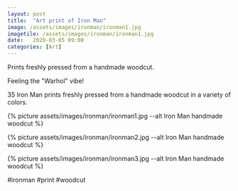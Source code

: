 ```yaml
---
layout: post
title:  "Art print of Iron Man"
image: /assets/images/ironman/ironman1.jpg
imagetile: /assets/images/ironman/ironman1.jpg
date:   2020-03-05 09:00
categories: [Art]
---
```

Prints freshly pressed from a handmade woodcut.

<!--more-->

Feeling the "Warhol" vibe!

35 Iron Man prints freshly pressed from a handmade woodcut in a variety of colors.

{% picture assets/images/ironman/ironman1.jpg --alt Iron Man handmade woodcut %}

{% picture assets/images/ironman/ironman2.jpg --alt Iron Man handmade woodcut %}

{% picture assets/images/ironman/ironman3.jpg --alt Iron Man handmade woodcut %}


#ironman #print #woodcut
